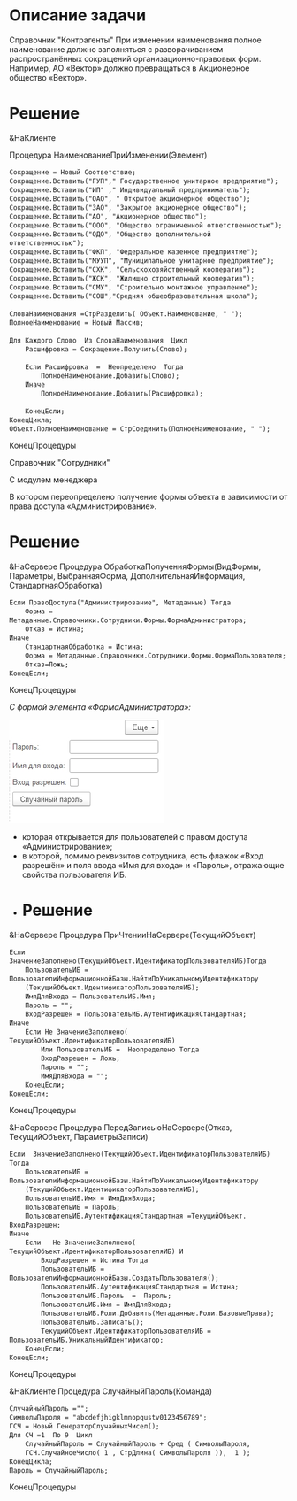 # Описание задачи
Справочник "Контрагенты"
При изменении наименования полное наименование должно заполняться с разворачиванием распространённых сокращений организационно-правовых форм. Например, АО «Вектор» должно превращаться в Акционерное общество «Вектор».
# Решение
&НаКлиенте

Процедура НаименованиеПриИзменении(Элемент)

	Сокращение = Новый Соответствие;
	Сокращение.Вставить("ГУП"," Государственное унитарное предприятие");
	Сокращение.Вставить("ИП" ," Индивидуальный предприниматель");
	Сокращение.Вставить("ОАО", " Открытое акционерное общество");
	Сокращение.Вставить("ЗАО", "Закрытое акционерное общество");
	Сокращение.Вставить("АО", "Акционерное общество");
	Сокращение.Вставить("ООО", "Общество ограниченной ответственностью");
	Сокращение.Вставить("ОДО", "Общество дополнительной ответственностью");
	Сокращение.Вставить("ФКП", "Федеральное казенное предприятие");
	Сокращение.Вставить("МУУП", "Муниципальное унитарное предприятие");
	Сокращение.Вставить("СХК", "Сельскохозяйственный кооператив");
	Сокращение.Вставить("ЖСК", "Жилищно строительный кооператив");
	Сокращение.Вставить("СМУ", "Строительно монтажное управление");
	Сокращение.Вставить("СОШ","Средняя обшеобразовательная школа");
	
	СловаНаименования =СтрРазделить( Объект.Наименование, " ");
	ПолноеНаименование = Новый Массив;
	
	Для Каждого Слово  Из СловаНаименования  Цикл
		Расшифровка = Сокращение.Получить(Слово);
		
		Если Расшифровка  =  Неопределено  Тогда 
			ПолноеНаименование.Добавить(Слово);
		Иначе
			ПолноеНаименование.Добавить(Расшифровка);
			
		КонецЕсли;
	КонецЦикла;
	Объект.ПолноеНаименование = СтрСоединить(ПолноеНаименование, " ");
КонецПроцедуры

 Справочник "Сотрудники"

 С модулем менеджера 

В котором переопределено получение формы объекта в зависимости от права доступа «Администрирование».
# Решение
&НаСервере
Процедура ОбработкаПолученияФормы(ВидФормы, Параметры, ВыбраннаяФорма, ДополнительнаяИнформация, СтандартнаяОбработка)
	
	Если ПравоДоступа("Администрирование", Метаданные) Тогда
		Форма = Метаданные.Справочники.Сотрудники.Формы.ФормаАдминистратора;
		Отказ = Истина;
	Иначе
		СтандартнаяОбработка = Истина; 
		Форма = Метаданные.Справочники.Сотрудники.Формы.ФормаПользователя; 
		Отказ=Ложь;
	КонецЕсли;
	
КонецПроцедуры


*С формой элемента «ФормаАдминистратора»:*

![Форма Администратора](%D0%A4%D0%BE%D1%80%D0%BC%D0%B0%20%D0%B0%D0%B4%D0%BC%D0%B8%D0%BD%D0%B8%D1%81%D1%82%D1%80%D0%B0%D1%82%D0%BE%D1%80%D0%B0.png)

- которая открывается для пользователей с правом доступа «Администрирование»;
- в которой, помимо реквизитов сотрудника, есть флажок «Вход разрешён» и поля ввода «Имя для входа» и «Пароль», отражающие свойства пользователя ИБ.
- # Решение
 &НаСервере
Процедура ПриЧтенииНаСервере(ТекущийОбъект) 
	
	Если  ЗначениеЗаполнено(ТекущийОбъект.ИдентификаторПользователяИБ)Тогда	
		ПользовательИБ = ПользователиИнформационнойБазы.НайтиПоУникальномуИдентификатору
		(ТекущийОбъект.ИдентификаторПользователяИБ);
		ИмяДляВхода = ПользовательИБ.Имя;
		Пароль = "";
		ВходРазрешен = ПользовательИБ.АутентификацияСтандартная;
	Иначе
		Если Не ЗначениеЗаполнено( ТекущийОбъект.ИдентификаторПользователяИБ) 
			Или ПользовательИБ =  Неопределено Тогда
			ВходРазрешен = Ложь;
			Пароль = "";
			ИмяДляВхода = "";			
		КонецЕсли;
	КонецЕсли;
	
КонецПроцедуры

 &НаСервере
Процедура ПередЗаписьюНаСервере(Отказ, ТекущийОбъект, ПараметрыЗаписи) 
	
	Если  ЗначениеЗаполнено(ТекущийОбъект.ИдентификаторПользователяИБ) Тогда	
		ПользовательИБ = ПользователиИнформационнойБазы.НайтиПоУникальномуИдентификатору
		(ТекущийОбъект.ИдентификаторПользователяИБ); 
		ПользовательИБ.Имя = ИмяДляВхода;
		ПользовательИБ = Пароль;
		ПользовательИБ.АутентификацияСтандартная =ТекущийОбъект. ВходРазрешен;
	Иначе
		Если   Не ЗначениеЗаполнено( ТекущийОбъект.ИдентификаторПользователяИБ) И 
			ВходРазрешен = Истина Тогда 
			ПользовательИБ = ПользователиИнформационнойБазы.СоздатьПользователя();
			ПользовательИБ.АутентификацияСтандартная = Истина;
			ПользовательИБ.Пароль  =  Пароль;
			ПользовательИБ.Имя = ИмяДляВхода;
			ПользовательИБ.Роли.Добавить(Метаданные.Роли.БазовыеПрава);
			ПользовательИБ.Записать();
			ТекущийОбъект.ИдентификаторПользователяИБ = ПользовательИБ.УникальныйИдентификатор;
		КонецЕсли;
	КонецЕсли; 
	
КонецПроцедуры

&НаКлиенте
Процедура СлучайныйПароль(Команда) 
	
	СлучайныйПароль ="";
	СимволыПароля = "abcdefjhigklmnopqustv0123456789";
	ГСЧ = Новый ГенераторСлучайныхЧисел();
	Для СЧ =1  По 9  Цикл
		СлучайныйПароль = СлучайныйПароль + Сред ( СимволыПароля, 
		ГСЧ.СлучайноеЧисло( 1 , СтрДлина( СимволыПароля )),  1 );
	КонецЦикла;
	Пароль = СлучайныйПароль;
	
КонецПроцедуры
